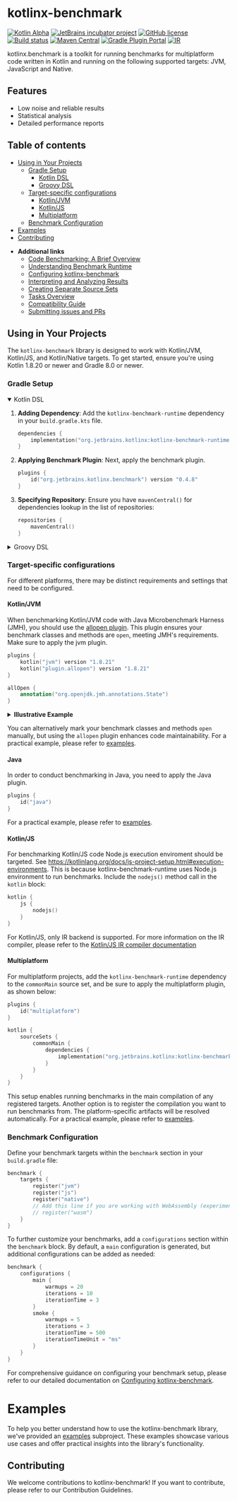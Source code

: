 # kotlinx-benchmark

[![Kotlin Alpha](https://kotl.in/badges/alpha.svg)](https://kotlinlang.org/docs/components-stability.html)
[![JetBrains incubator project](https://jb.gg/badges/incubator.svg)](https://confluence.jetbrains.com/display/ALL/JetBrains+on+GitHub)
[![GitHub license](https://img.shields.io/badge/license-Apache%20License%202.0-blue.svg?style=flat)](https://www.apache.org/licenses/LICENSE-2.0)
[![Build status](<https://teamcity.jetbrains.com/guestAuth/app/rest/builds/buildType:(id:KotlinTools_KotlinxCollectionsImmutable_Build_All)/statusIcon.svg>)](https://teamcity.jetbrains.com/viewType.html?buildTypeId=KotlinTools_KotlinxBenchmark_Build_All)
[![Maven Central](https://img.shields.io/maven-central/v/org.jetbrains.kotlinx/kotlinx-benchmark-runtime.svg?label=Maven%20Central)](https://search.maven.org/search?q=g:%22org.jetbrains.kotlinx%22%20AND%20a:%22kotlinx-benchmark-runtime%22)
[![Gradle Plugin Portal](https://img.shields.io/maven-metadata/v?label=Gradle%20Plugin&metadataUrl=https://plugins.gradle.org/m2/org/jetbrains/kotlinx/kotlinx-benchmark-plugin/maven-metadata.xml)](https://plugins.gradle.org/plugin/org.jetbrains.kotlinx.benchmark)
[![IR](https://img.shields.io/badge/Kotlin%2FJS-IR%20supported-yellow)](https://kotl.in/jsirsupported)

kotlinx.benchmark is a toolkit for running benchmarks for multiplatform code written in Kotlin and running on the following supported targets: JVM, JavaScript and Native.

## Features

- Low noise and reliable results
- Statistical analysis
- Detailed performance reports

## Table of contents

<!--- TOC -->

- [Using in Your Projects](#using-in-your-projects)
  - [Gradle Setup](#gradle-setup)
    - [Kotlin DSL](#kotlin-dsl)
    - [Groovy DSL](#groovy-dsl)
  - [Target-specific configurations](#target-specific-configurations)
    - [Kotlin/JVM](#kotlinjvm)
    - [Kotlin/JS](#kotlinjs)
    - [Multiplatform](#multiplatform)
  - [Benchmark Configuration](#benchmark-configuration)
- [Examples](#examples)
- [Contributing](#contributing)

<!--- END -->

- **Additional links**
  - [Code Benchmarking: A Brief Overview](docs/benchmarking-overview.md)
  - [Understanding Benchmark Runtime](docs/benchmark-runtime.md)
  - [Configuring kotlinx-benchmark](docs/configuration-options.md)
  - [Interpreting and Analyzing Results](docs/interpreting-results.md)
  - [Creating Separate Source Sets](docs/seperate-source-sets.md)
  - [Tasks Overview](docs/tasks-overview.md)
  - [Compatibility Guide](docs/compatibility.md)
  - [Submitting issues and PRs](CONTRIBUTING.md)

## Using in Your Projects

The `kotlinx-benchmark` library is designed to work with Kotlin/JVM, Kotlin/JS, and Kotlin/Native targets. To get started, ensure you're using Kotlin 1.8.20 or newer and Gradle 8.0 or newer.

### Gradle Setup

<details open>
<summary>Kotlin DSL</summary>

1.  **Adding Dependency**: Add the `kotlinx-benchmark-runtime` dependency in your `build.gradle.kts` file.

    ```kotlin
    dependencies {
        implementation("org.jetbrains.kotlinx:kotlinx-benchmark-runtime:0.4.8")
    }
    ```

2.  **Applying Benchmark Plugin**: Next, apply the benchmark plugin.

    ```kotlin
    plugins {
        id("org.jetbrains.kotlinx.benchmark") version "0.4.8"
    }
    ```

3.  **Specifying Repository**: Ensure you have `mavenCentral()` for dependencies lookup in the list of repositories:

    ```kotlin
    repositories {
        mavenCentral()
    }
    ```

    </details>

<details>
<summary>Groovy DSL</summary>

1.  **Adding Dependency**: In your `build.gradle` file, include the `kotlinx-benchmark-runtime` dependency.

    ```groovy
    dependencies {
        implementation 'org.jetbrains.kotlinx:kotlinx-benchmark-runtime:0.4.8'
    }
    ```

2.  **Applying Benchmark Plugin**: Next, apply the benchmark plugin.

    ```groovy
    plugins {
        id 'org.jetbrains.kotlin.plugin.allopen' version "1.8.21"
        id 'org.jetbrains.kotlinx.benchmark' version '0.4.8'
    }
    ```

3.  **Specifying Repository**: Ensure you have `mavenCentral()` in the list of repositories:

    ```groovy
    repositories {
        mavenCentral()
    }
    ```

    </details>

### Target-specific configurations

For different platforms, there may be distinct requirements and settings that need to be configured.

#### Kotlin/JVM

When benchmarking Kotlin/JVM code with Java Microbenchmark Harness (JMH), you should use the [allopen plugin](https://kotlinlang.org/docs/all-open-plugin.html). This plugin ensures your benchmark classes and methods are `open`, meeting JMH's requirements. Make sure to apply the jvm plugin. 

```kotlin
plugins {
    kotlin("jvm") version "1.8.21"
    kotlin("plugin.allopen") version "1.8.21"
}

allOpen {
    annotation("org.openjdk.jmh.annotations.State")
}
```

<details>
  <summary><b>Illustrative Example</b></summary>

Consider you annotated each of your benchmark classes with `@State(Scope.Benchmark)`:

```kotlin
@State(Scope.Benchmark)
class MyBenchmark {
    // Benchmarking-related methods and variables
    fun benchmarkMethod() {
        // benchmarking logic
    }
}
```

In Kotlin, classes and methods are `final` by default, which means they can't be overridden. This is incompatible with the operation of the Java Microbenchmark Harness (JMH), which needs to generate subclasses for benchmarking.

This is where the `allopen` plugin comes into play. With the plugin applied, any class annotated with `@State` is treated as `open`, which allows JMH to work as intended. Here's the Kotlin DSL configuration for the `allopen` plugin:

```kotlin
plugins {
    kotlin("plugin.allopen") version "1.8.21"
}

allOpen {
    annotation("org.openjdk.jmh.annotations.State")
}
```

This configuration ensures that your `MyBenchmark` class and its `benchmarkMethod` function are treated as `open`, allowing JMH to generate subclasses and conduct the benchmark.

</details>

You can alternatively mark your benchmark classes and methods `open` manually, but using the `allopen` plugin enhances code maintainability. For a practical example, please refer to [examples](examples/kotlin-kts).

#### Java

 In order to conduct benchmarking in Java, you need to apply the Java plugin. 

```kotlin
plugins {
    id("java")
}
```

For a practical example, please refer to [examples](examples/java).

#### Kotlin/JS

For benchmarking Kotlin/JS code Node.js execution enviroment should be targeted. See https://kotlinlang.org/docs/js-project-setup.html#execution-environments. This is because kotlinx-benchmark-runtime uses Node.js environment to run benchmarks. Include the `nodejs()` method call in the `kotlin` block:


```kotlin
kotlin {
    js {
        nodejs()
    }
}
```

For Kotlin/JS, only IR backend is supported. For more information on the IR compiler, please refer to the [Kotlin/JS IR compiler documentation](https://kotlinlang.org/docs/js-ir-compiler.html)

#### Multiplatform

For multiplatform projects, add the `kotlinx-benchmark-runtime` dependency to the `commonMain` source set, and be sure to apply the multiplatform plugin, as shown below:

```kotlin
plugins {
    id("multiplatform")
}

kotlin {
    sourceSets {
        commonMain {
            dependencies {
                implementation("org.jetbrains.kotlinx:kotlinx-benchmark-runtime:0.4.8")
            }
        }
    }
}
```

This setup enables running benchmarks in the main compilation of any registered targets. Another option is to register the compilation you want to run benchmarks from. The platform-specific artifacts will be resolved automatically. For a practical example, please refer to [examples](examples/multiplatform).

### Benchmark Configuration

Define your benchmark targets within the `benchmark` section in your `build.gradle` file:

```kotlin
benchmark {
    targets {
        register("jvm")
        register("js")
        register("native")
        // Add this line if you are working with WebAssembly (experimental)
        // register("wasm")
    }
}
```

To further customize your benchmarks, add a `configurations` section within the `benchmark` block. By default, a `main` configuration is generated, but additional configurations can be added as needed:

```kotlin
benchmark {
    configurations {
        main {
            warmups = 20
            iterations = 10
            iterationTime = 3
        }
        smoke {
            warmups = 5
            iterations = 3
            iterationTime = 500
            iterationTimeUnit = "ms"
        }
    }
}
```

For comprehensive guidance on configuring your benchmark setup, please refer to our detailed documentation on [Configuring kotlinx-benchmark](docs/configuration-options.md).

# Examples

To help you better understand how to use the kotlinx-benchmark library, we've provided an [examples](examples) subproject. These examples showcase various use cases and offer practical insights into the library's functionality.

## Contributing

We welcome contributions to kotlinx-benchmark! If you want to contribute, please refer to our Contribution Guidelines.
